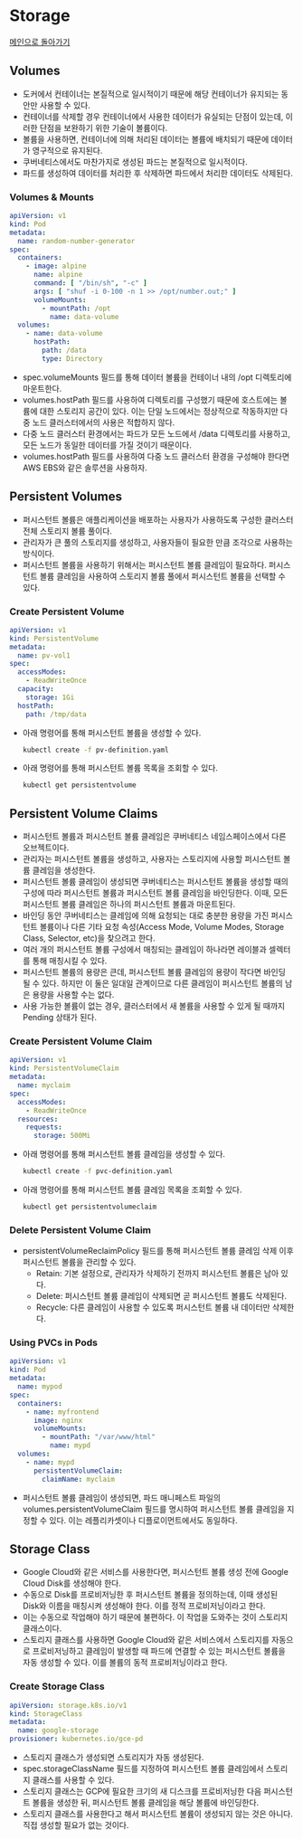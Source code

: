 # Storage

[메인으로 돌아가기](../../README.md)

## Volumes

- 도커에서 컨테이너는 본질적으로 일시적이기 때문에 해당 컨테이너가 유지되는 동안만 사용할 수 있다.
- 컨테이너를 삭제할 경우 컨테이너에서 사용한 데이터가 유실되는 단점이 있는데, 이러한 단점을 보완하기 위한 기술이 볼륨이다.
- 볼륨을 사용하면, 컨테이너에 의해 처리된 데이터는 볼륨에 배치되기 때문에 데이터가 영구적으로 유지된다.
- 쿠버네티스에서도 마찬가지로 생성된 파드는 본질적으로 일시적이다.
- 파드를 생성하여 데이터를 처리한 후 삭제하면 파드에서 처리한 데이터도 삭제된다.

### Volumes & Mounts

```yaml
apiVersion: v1
kind: Pod
metadata:
  name: random-number-generator
spec:
  containers:
    - image: alpine
      name: alpine
      command: [ "/bin/sh", "-c" ]
      args: [ "shuf -i 0-100 -n 1 >> /opt/number.out;" ]
      volumeMounts:
        - mountPath: /opt
          name: data-volume
  volumes:
    - name: data-volume
      hostPath:
        path: /data
        type: Directory
```

- spec.volumeMounts 필드를 통해 데이터 볼륨을 컨테이너 내의 /opt 디렉토리에 마운트한다.
- volumes.hostPath 필드를 사용하여 디렉토리를 구성했기 때문에 호스트에는 볼륨에 대한 스토리지 공간이 있다. 이는 단일 노드에서는 정상적으로 작동하지만 다중 노드 클러스터에서의 사용은 적합하지 않다.
- 다중 노드 클러스터 환경에서는 파드가 모든 노드에서 /data 디렉토리를 사용하고, 모든 노드가 동일한 데이터를 가질 것이기 때문이다.
- volumes.hostPath 필드를 사용하여 다중 노드 클러스터 환경을 구성해야 한다면 AWS EBS와 같은 솔루션을 사용하자.

## Persistent Volumes

- 퍼시스턴트 볼륨은 애플리케이션을 배포하는 사용자가 사용하도록 구성한 클러스터 전체 스토리지 볼륨 풀이다.
- 관리자가 큰 풀의 스토리지를 생성하고, 사용자들이 필요한 만큼 조각으로 사용하는 방식이다.
- 퍼시스턴트 볼륨을 사용하기 위해서는 퍼시스턴트 볼륨 클레임이 필요하다. 퍼시스턴트 볼륨 클레임을 사용하여 스토리지 볼륨 풀에서 퍼시스턴트 볼륨을 선택할 수 있다.

### Create Persistent Volume

```yaml
apiVersion: v1
kind: PersistentVolume
metadata:
  name: pv-vol1
spec:
  accessModes:
    - ReadWriteOnce
  capacity:
    storage: 1Gi
  hostPath:
    path: /tmp/data
```

- 아래 명령어를 통해 퍼시스턴트 볼륨을 생성할 수 있다.
  ```bash
  kubectl create -f pv-definition.yaml
  ```
- 아래 명령어를 통해 퍼시스턴트 볼륨 목록을 조회할 수 있다.
  ```bash
  kubectl get persistentvolume
  ```

## Persistent Volume Claims

- 퍼시스턴트 볼륨과 퍼시스턴트 볼륨 클레임은 쿠버네티스 네임스페이스에서 다른 오브젝트이다.
- 관리자는 퍼시스턴트 볼륨을 생성하고, 사용자는 스토리지에 사용할 퍼시스턴트 볼륨 클레임을 생성한다.
- 퍼시스턴트 볼륨 클레임이 생성되면 쿠버네티스는 퍼시스턴트 볼륨을 생성할 때의 구성에 따라 퍼시스턴트 볼륨과 퍼시스턴트 볼륨 클레임을 바인딩한다. 이때, 모든 퍼시스턴트 볼륨 클레임은 하나의 퍼시스턴트 볼륨과
  마운트된다.
- 바인딩 동안 쿠버네티스는 클레임에 의해 요청되는 대로 충분한 용량을 가진 퍼시스턴트 볼륨이나 다른 기타 요청 속성(Access Mode, Volume Modes, Storage Class, Selector,
  etc)을 찾으려고 한다.
- 여러 개의 퍼시스턴트 볼륨 구성에서 매칭되는 클레임이 하나라면 레이블과 셀렉터를 통해 매칭시킬 수 있다.
- 퍼시스턴트 볼륨의 용량은 큰데, 퍼시스턴트 볼륨 클레임의 용량이 작다면 바인딩 될 수 있다. 하지만 이 둘은 일대일 관계이므로 다른 클레임이 퍼시스턴트 볼륨의 남은 용량을 사용할 수는 없다.
- 사용 가능한 볼륨이 없는 경우, 클러스터에서 새 볼륨을 사용할 수 있게 될 때까지 Pending 상태가 된다.

### Create Persistent Volume Claim

```yaml
apiVersion: v1
kind: PersistentVolumeClaim
metadata:
  name: myclaim
spec:
  accessModes:
    - ReadWriteOnce
  resources:
    requests:
      storage: 500Mi
```

- 아래 명령어를 통해 퍼시스턴트 볼륨 클레임을 생성할 수 있다.
  ```bash
  kubectl create -f pvc-definition.yaml
  ```
- 아래 명령어를 통해 퍼시스턴트 볼륨 클레임 목록을 조회할 수 있다.
  ```bash
  kubectl get persistentvolumeclaim
  ```

### Delete Persistent Volume Claim

- persistentVolumeReclaimPolicy 필드를 통해 퍼시스턴트 볼륨 클레임 삭제 이후 퍼시스턴트 볼륨을 관리할 수 있다.
  - Retain: 기본 설정으로, 관리자가 삭제하기 전까지 퍼시스턴트 볼륨은 남아 있다.
  - Delete: 퍼시스턴트 볼륨 클레임이 삭제되면 곧 퍼시스턴트 볼륨도 삭제된다.
  - Recycle: 다른 클레임이 사용할 수 있도록 퍼시스턴트 볼륨 내 데이터만 삭제한다.

### Using PVCs in Pods

```yaml
apiVersion: v1
kind: Pod
metadata:
  name: mypod
spec:
  containers:
    - name: myfrontend
      image: nginx
      volumeMounts:
        - mountPath: "/var/www/html"
          name: mypd
  volumes:
    - name: mypd
      persistentVolumeClaim:
        claimName: myclaim
```

- 퍼시스턴트 볼륨 클레임이 생성되면, 파드 매니페스트 파일의 volumes.persistentVolumeClaim 필드를 명시하여 퍼시스턴트 볼륨 클레임을 지정할 수 있다. 이는 레플리카셋이나 디플로이먼트에서도
  동일하다.

## Storage Class

- Google Cloud와 같은 서비스를 사용한다면, 퍼시스턴트 볼륨 생성 전에 Google Cloud Disk를 생성해야 한다.
- 수동으로 Disk를 프로비저닝한 후 퍼시스턴트 볼륨을 정의하는데, 이때 생성된 Disk와 이름을 매칭시켜 생성해야 한다. 이를 정적 프로비저닝이라고 한다.
- 이는 수동으로 작업해야 하기 때문에 불편하다. 이 작업을 도와주는 것이 스토리지 클래스이다.
- 스토리지 클래스를 사용하면 Google Cloud와 같은 서비스에서 스토리지를 자동으로 프로비저닝하고 클레임이 발생할 때 파드에 연결할 수 있는 퍼시스턴트 볼륨을 자동 생성할 수 있다. 이를 볼륨의 동적
  프로비저닝이라고 한다.

### Create Storage Class

```yaml
apiVersion: storage.k8s.io/v1
kind: StorageClass
metadata:
  name: google-storage
provisioner: kubernetes.io/gce-pd
```

- 스토리지 클래스가 생성되면 스토리지가 자동 생성된다.
- spec.storageClassName 필드를 지정하여 퍼시스턴트 볼륨 클레임에서 스토리지 클래스를 사용할 수 있다.
- 스토리지 클래스는 GCP에 필요한 크기의 새 디스크를 프로비저닝한 다음 퍼시스턴트 볼륨을 생성한 뒤, 퍼시스턴트 볼륨 클레임을 해당 볼륨에 바인딩한다.
- 스토리지 클래스를 사용한다고 해서 퍼시스턴트 볼륨이 생성되지 않는 것은 아니다. 직접 생성할 필요가 없는 것이다.
